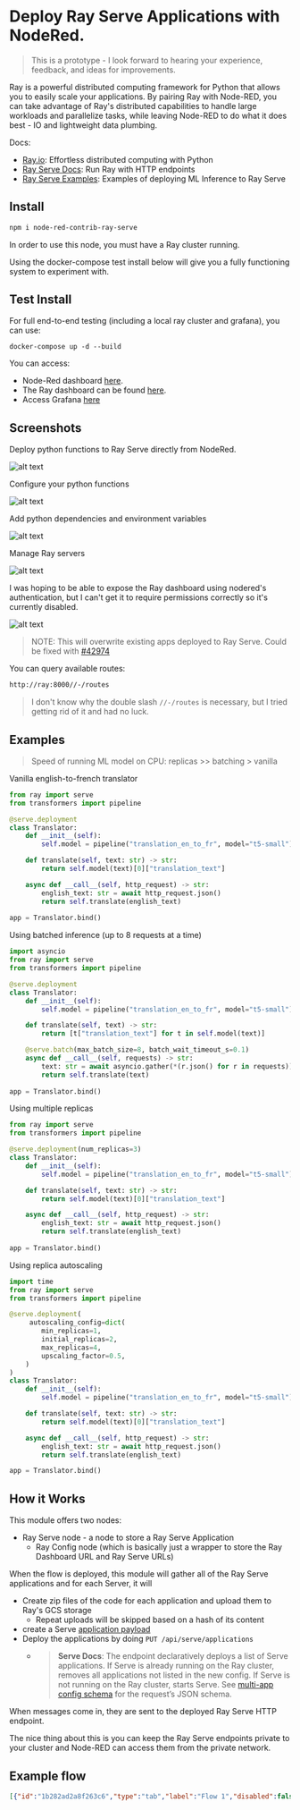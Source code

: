 # Deploy Ray Serve Applications with NodeRed.

> This is a prototype - I look forward to hearing your experience, feedback, and ideas for improvements.

Ray is a powerful distributed computing framework for Python that allows you to easily scale your applications. By pairing Ray with Node-RED, you can take advantage of Ray's distributed capabilities to handle large workloads and parallelize tasks, while leaving Node-RED to do what it does best - IO and lightweight data plumbing.

Docs:
 * [Ray.io](https://www.ray.io/): Effortless distributed computing with Python
 * [Ray Serve Docs](https://docs.ray.io/en/latest/serve/index.html): Run Ray with HTTP endpoints
 * [Ray Serve Examples](https://docs.ray.io/en/latest/serve/examples.html): Examples of deploying ML Inference to Ray Serve

## Install

```bash
npm i node-red-contrib-ray-serve
```

In order to use this node, you must have a Ray cluster running. 

Using the docker-compose test install below will give you a fully functioning system to experiment with.

## Test Install
For full end-to-end testing (including a local ray cluster and grafana), you can use:

```
docker-compose up -d --build
```
You can access: 
 * Node-Red dashboard [here](http://localhost:1881). 
 * The Ray dashboard can be found [here](http://localhost:8265).
 * Access Grafana [here](http://localhost:3000/d/d57785c9-be19-4f1c-8870-ccaf1f5a9f98/data-rates?orgId=1&refresh=5s)

## Screenshots


Deploy python functions to Ray Serve directly from NodeRed.

![alt text](public/flow.png)

Configure your python functions

![alt text](public/app-config.png)

Add python dependencies and environment variables

![alt text](public/env-config.png)

Manage Ray servers

![alt text](public/ray-config.png)

I was hoping to be able to expose the Ray dashboard using nodered's authentication, but I can't get it to require permissions correctly so it's currently disabled.

![alt text](public/ray-dash.png)

> NOTE: This will overwrite existing apps deployed to Ray Serve. Could be fixed with [#42974](https://github.com/ray-project/ray/issues/42974)

You can query available routes:
```bash
http://ray:8000//-/routes
```

> I don't know why the double slash `//-/routes` is necessary, but I tried getting rid of it and had no luck.

## Examples
> Speed of running ML model on CPU: replicas >> batching > vanilla

Vanilla english-to-french translator
```python
from ray import serve
from transformers import pipeline

@serve.deployment
class Translator:
    def __init__(self):
        self.model = pipeline("translation_en_to_fr", model="t5-small")

    def translate(self, text: str) -> str:
        return self.model(text)[0]["translation_text"]

    async def __call__(self, http_request) -> str:
        english_text: str = await http_request.json()
        return self.translate(english_text)
         
app = Translator.bind()
```

Using batched inference (up to 8 requests at a time)
```python
import asyncio
from ray import serve
from transformers import pipeline

@serve.deployment
class Translator:
    def __init__(self):
        self.model = pipeline("translation_en_to_fr", model="t5-small")

    def translate(self, text) -> str:
        return [t["translation_text"] for t in self.model(text)]

    @serve.batch(max_batch_size=8, batch_wait_timeout_s=0.1)
    async def __call__(self, requests) -> str:
        text: str = await asyncio.gather(*(r.json() for r in requests))
        return self.translate(text)
                
app = Translator.bind()
```

Using multiple replicas
```python
from ray import serve
from transformers import pipeline

@serve.deployment(num_replicas=3)
class Translator:
    def __init__(self):
        self.model = pipeline("translation_en_to_fr", model="t5-small")

    def translate(self, text: str) -> str:
        return self.model(text)[0]["translation_text"]

    async def __call__(self, http_request) -> str:
        english_text: str = await http_request.json()
        return self.translate(english_text)
         
app = Translator.bind()
```

Using replica autoscaling
```python
import time
from ray import serve
from transformers import pipeline

@serve.deployment(
     autoscaling_config=dict(
        min_replicas=1, 
        initial_replicas=2,
        max_replicas=4,
        upscaling_factor=0.5,
    )
)
class Translator:
    def __init__(self):
        self.model = pipeline("translation_en_to_fr", model="t5-small")

    def translate(self, text: str) -> str:
        return self.model(text)[0]["translation_text"]

    async def __call__(self, http_request) -> str:
        english_text: str = await http_request.json()
        return self.translate(english_text)

app = Translator.bind()
```

## How it Works

This module offers two nodes:

 * Ray Serve node - a node to store a Ray Serve Application
    * Ray Config node (which is basically just a wrapper to store the Ray Dashboard URL and Ray Serve URLs)

When the flow is deployed, this module will gather all of the Ray Serve applications and for each Server, it will
 * Create zip files of the code for each application and upload them to Ray's GCS storage
    * Repeat uploads will be skipped based on a hash of its content
 * create a Serve [application payload](https://docs.ray.io/en/latest/serve/api/index.html#serve-rest-api)
 * Deploy the applications by doing `PUT /api/serve/applications`
    * > **Serve Docs**: The endpoint declaratively deploys a list of Serve applications. If Serve is already running on the Ray cluster, removes all applications not listed in the new config. If Serve is not running on the Ray cluster, starts Serve. See [multi-app config schema](https://docs.ray.io/en/latest/serve/api/index.html#serve-rest-api-config-schema) for the request’s JSON schema.

When messages come in, they are sent to the deployed Ray Serve HTTP endpoint. 

The nice thing about this is you can keep the Ray Serve endpoints private to your cluster and Node-RED can access them
from the private network. 

## Example flow
```json
[{"id":"1b282ad2a8f263c6","type":"tab","label":"Flow 1","disabled":false,"info":"","env":[]},{"id":"4aa8c146e14b5457","type":"inject","z":"1b282ad2a8f263c6","name":"","props":[{"p":"payload"}],"repeat":"","crontab":"","once":false,"onceDelay":0.1,"topic":"","payload":"hello! How are you today?","payloadType":"str","x":90,"y":420,"wires":[["fab2d147bd24ee29"]]},{"id":"8a353f104266b6b7","type":"debug","z":"1b282ad2a8f263c6","name":"debug 1","active":true,"tosidebar":true,"console":false,"tostatus":false,"complete":"payload","targetType":"msg","statusVal":"","statusType":"auto","x":660,"y":400,"wires":[]},{"id":"0ac04ebf60711eea","type":"ray serve","z":"1b282ad2a8f263c6","server":"67985cdbc834cbb3","name":"hello-worlda","route_prefix":"/hello-world","variable_name":"app","package_manager":"pip","dependencies":[],"env_vars":[],"code":"from ray import serve\n\n@serve.deployment\nclass HelloWorld:\n    async def __init__(self):\n        pass\n    async def __call__(self, http_request) -> str:\n        msg: dict = await http_request.json()\n        return {\"payload\": \"Hello from ray!\", \"received\": msg}\n                \napp = HelloWorld.bind()\nserve.run(app)","deployments":[{"name":"HelloWorld","DETECTED_FROM_PYTHON":{}}],"deploymentArgs":{"HelloWorld":{"DETECTED_FROM_PYTHON":{}}},"x":470,"y":380,"wires":[["8a353f104266b6b7"]]},{"id":"71d33ea259873f69","type":"ray serve","z":"1b282ad2a8f263c6","server":"67985cdbc834cbb3","name":"hello-world 2","route_prefix":"/asdf","variable_name":"app","package_manager":"pip","dependencies":[],"env_vars":[],"code":"from ray import serve\n\n@serve.deployment\nclass HelloWorld2:\n    async def __call__(self, http_request) -> str:\n        msg: dict = await http_request.json()\n        return {\"payload\": \"Hello from ray 2!\", \"received\": msg}\n                \napp = HelloWorld2.bind()","deployments":[{"0":"{","1":"}","name":"HelloWorld2","DETECTED_FROM_PYTHON":{}}],"deploymentArgs":{"HelloWorld2":{"0":"{","1":"}","DETECTED_FROM_PYTHON":{}}},"x":470,"y":440,"wires":[["8a353f104266b6b7"]]},{"id":"304b2fc1ecd56de4","type":"http request","z":"1b282ad2a8f263c6","name":"query ray deployment","method":"GET","ret":"txt","paytoqs":"body","url":"http://ray:8000//asdf","tls":"","persist":false,"proxy":"","insecureHTTPParser":false,"authType":"","senderr":false,"headers":[],"x":340,"y":600,"wires":[["4a28b7320d2cf247"]]},{"id":"65cc7d67882dff25","type":"inject","z":"1b282ad2a8f263c6","name":"","props":[{"p":"payload"},{"p":"topic","vt":"str"}],"repeat":"","crontab":"","once":false,"onceDelay":0.1,"topic":"","payload":"{}","payloadType":"json","x":130,"y":600,"wires":[["304b2fc1ecd56de4"]]},{"id":"4a28b7320d2cf247","type":"debug","z":"1b282ad2a8f263c6","name":"debug 2","active":true,"tosidebar":true,"console":false,"tostatus":false,"complete":"false","statusVal":"","statusType":"auto","x":540,"y":600,"wires":[]},{"id":"f296ec25d329b1f4","type":"ray serve","z":"1b282ad2a8f263c6","server":"67985cdbc834cbb3","name":"translation","route_prefix":"/translate","variable_name":"app","package_manager":"pip","dependencies":[{"name":"transformers"},{"name":"torch"}],"env_vars":[],"code":"from starlette.requests import Request\nfrom ray import serve\nfrom transformers import pipeline\n\n@serve.deployment\nclass Translator:\n    def __init__(self):\n        # Load model\n        self.model = pipeline(\"translation_en_to_fr\", model=\"t5-small\")\n\n    def translate(self, text: str) -> str:\n        # Run inference and return the translation text\n        translation = self.model(text)[0][\"translation_text\"]\n        return translation\n\n    async def __call__(self, http_request: Request) -> str:\n        english_text: str = await http_request.json()\n        return self.translate(english_text)\n         \napp = Translator.bind()","deployments":[{"name":"Translator","DETECTED_FROM_PYTHON":{}}],"deploymentArgs":{"HelloWorld":{},"Translator34":{"something":5,"DETECTED_FROM_PYTHON":{"num_replicas":3}},"Translator":{"DETECTED_FROM_PYTHON":{}}},"x":470,"y":280,"wires":[["fdd77c7ad943a72f"]]},{"id":"fdd77c7ad943a72f","type":"debug","z":"1b282ad2a8f263c6","name":"debug 3","active":true,"tosidebar":true,"console":false,"tostatus":false,"complete":"false","statusVal":"","statusType":"auto","x":700,"y":260,"wires":[]},{"id":"3dd4cc4be799ba10","type":"ray serve","z":"1b282ad2a8f263c6","server":"67985cdbc834cbb3","name":"batched translation","route_prefix":"/batched_translate","variable_name":"app","package_manager":"pip","dependencies":[{"name":"transformers"},{"name":"torch"}],"env_vars":[],"code":"import asyncio\nfrom starlette.requests import Request\nfrom ray import serve\nfrom transformers import pipeline\n\n@serve.deployment\nclass BatchedTranslator:\n    def __init__(self):\n        # Load model\n        self.model = pipeline(\"translation_en_to_fr\", model=\"t5-small\")\n\n    def translate(self, text) -> str:\n        # Run inference and return the translation text\n        translation = [t[\"translation_text\"] for t in self.model(text)]\n        return translation\n\n    @serve.batch(max_batch_size=8, batch_wait_timeout_s=0.1)\n    async def __call__(self, requests) -> str:\n        text: str = await asyncio.gather(*(r.json() for r in requests))\n        return self.translate(text)\n                \napp = BatchedTranslator.bind()","deployments":[{"name":"BatchedTranslator","DETECTED_FROM_PYTHON":{}}],"deploymentArgs":{"HelloWorld":{},"Translator34":{"something":5,"DETECTED_FROM_PYTHON":{"num_replicas":3}},"Translator":{"DETECTED_FROM_PYTHON":{}},"BatchedTranslator":{"DETECTED_FROM_PYTHON":{}}},"x":470,"y":220,"wires":[["fdd77c7ad943a72f"]]},{"id":"2bd11c464750ae60","type":"inject","z":"1b282ad2a8f263c6","name":"","props":[{"p":"payload"},{"p":"topic","vt":"str"}],"repeat":"","crontab":"","once":false,"onceDelay":0.1,"topic":"","payload":"{}","payloadType":"json","x":130,"y":540,"wires":[["52cd0ec8808ab2d7"]]},{"id":"52cd0ec8808ab2d7","type":"http request","z":"1b282ad2a8f263c6","name":"query ray deployment","method":"GET","ret":"txt","paytoqs":"body","url":"http://ray:8000//hello-world","tls":"","persist":false,"proxy":"","insecureHTTPParser":false,"authType":"","senderr":false,"headers":[],"x":340,"y":540,"wires":[["9b98464332e6fa0b"]]},{"id":"9b98464332e6fa0b","type":"debug","z":"1b282ad2a8f263c6","name":"debug 4","active":true,"tosidebar":true,"console":false,"tostatus":false,"complete":"false","statusVal":"","statusType":"auto","x":540,"y":540,"wires":[]},{"id":"03e0fef603eb1235","type":"inject","z":"1b282ad2a8f263c6","name":"","props":[{"p":"payload"},{"p":"topic","vt":"str"}],"repeat":"","crontab":"","once":false,"onceDelay":0.1,"topic":"","payload":"{}","payloadType":"json","x":130,"y":660,"wires":[["ffb7cf6a4151efae"]]},{"id":"ffb7cf6a4151efae","type":"http request","z":"1b282ad2a8f263c6","name":"query ray deployment","method":"GET","ret":"txt","paytoqs":"body","url":"http://ray:8000//-/routes","tls":"","persist":false,"proxy":"","insecureHTTPParser":false,"authType":"","senderr":false,"headers":[],"x":340,"y":660,"wires":[["e7489e5f80477c88"]]},{"id":"e7489e5f80477c88","type":"debug","z":"1b282ad2a8f263c6","name":"debug 5","active":true,"tosidebar":true,"console":false,"tostatus":false,"complete":"false","statusVal":"","statusType":"auto","x":540,"y":660,"wires":[]},{"id":"2ef41ea6e4554760","type":"ray serve","z":"1b282ad2a8f263c6","server":"67985cdbc834cbb3","name":"translation replicas","route_prefix":"/translate-replicas","variable_name":"app","package_manager":"pip","dependencies":[{"name":"transformers"},{"name":"torch"}],"env_vars":[],"code":"from starlette.requests import Request\nfrom ray import serve\nfrom transformers import pipeline\n\n@serve.deployment(num_replicas=3)\nclass TranslatorReplicas:\n    def __init__(self):\n        # Load model\n        self.model = pipeline(\"translation_en_to_fr\", model=\"t5-small\")\n\n    def translate(self, text: str) -> str:\n        # Run inference and return the translation text\n        translation = self.model(text)[0][\"translation_text\"]\n        return translation\n\n    async def __call__(self, http_request: Request) -> str:\n        english_text: str = await http_request.json()\n        return \"asdfasdf \" + self.translate(english_text)\n         \napp = TranslatorReplicas.bind()","deployments":[{"name":"TranslatorReplicas","DETECTED_FROM_PYTHON":{"num_replicas":3}}],"deploymentArgs":{"HelloWorld":{},"Translator34":{"something":5,"DETECTED_FROM_PYTHON":{"num_replicas":3}},"Translator":{"DETECTED_FROM_PYTHON":{"num_replicas":3}},"TranslatorReplicas":{"DETECTED_FROM_PYTHON":{"num_replicas":3}}},"x":470,"y":160,"wires":[["fdd77c7ad943a72f"]]},{"id":"dc7375473b416612","type":"function","z":"1b282ad2a8f263c6","name":"","func":"\nreturn msg;","outputs":1,"timeout":0,"noerr":0,"initialize":"","finalize":"","libs":[],"x":325,"y":220,"wires":[["f296ec25d329b1f4","3dd4cc4be799ba10","2ef41ea6e4554760"]],"icon":"node-red/cog.svg","l":false},{"id":"0e1151c76dc10b6b","type":"function","z":"1b282ad2a8f263c6","name":"","func":"\nreturn msg;","outputs":1,"timeout":0,"noerr":0,"initialize":"","finalize":"","libs":[],"x":355,"y":420,"wires":[["71d33ea259873f69","0ac04ebf60711eea"]],"icon":"node-red/cog.svg","l":false},{"id":"fab2d147bd24ee29","type":"function","z":"1b282ad2a8f263c6","name":"","func":"\nreturn msg;","outputs":1,"timeout":0,"noerr":0,"initialize":"","finalize":"","libs":[],"x":275,"y":340,"wires":[["dc7375473b416612","0e1151c76dc10b6b"]],"icon":"node-red/cog.svg","l":false},{"id":"f052829ab83e1841","type":"inject","z":"1b282ad2a8f263c6","name":"","props":[{"p":"payload"}],"repeat":"","crontab":"","once":false,"onceDelay":0.1,"topic":"","payload":"May I take your hat, sir?","payloadType":"str","x":170,"y":220,"wires":[["dc7375473b416612"]]},{"id":"67985cdbc834cbb3","type":"rayConfig","rayAddress":"http://ray:8265","rayAddressType":"str","serveAddress":"http://ray:8000","serveAddressType":"str"}]
```
